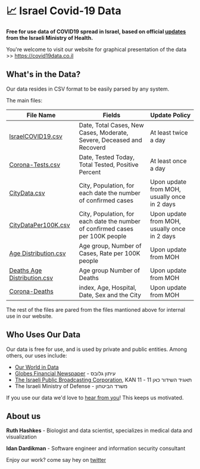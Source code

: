 # 📈 Israel Covid-19 Data
**Free for use data of COVID19 spread in Israel, based on official [updates](https://t.me/MOHreport) from the Israeli Ministry of Health.**

You're welcome to visit our website for graphical presentation of the data >> https://covid19data.co.il

## What's in the Data?
Our data resides in CSV format to be easily parsed by any system.

The main files:

File Name | Fields | Update Policy 
----------|--------|--------------
[IsraelCOVID19.csv](https://github.com/idandrd/israel-covid19-data/blob/master/IsraelCOVID19.csv) | Date, Total Cases, New Cases, Moderate, Severe, Deceased and Recoverd | At least twice a day
[Corona-Tests.csv](https://github.com/idandrd/israel-covid19-data/blob/master/Corona-Tests.csv) | Date, Tested Today, Total Tested, Positive Percent | At least once a day |
[CityData.csv](https://github.com/idandrd/israel-covid19-data/blob/master/CityData.csv) | City, Population, for each date the number of confirmed cases | Upon update from MOH, usually once in 2 days |
[CityDataPer100K.csv](https://github.com/idandrd/israel-covid19-data/blob/master/CityDataPer100K.csv) | City, Population, for each date the number of confirmed cases per 100K people | Upon update from MOH, usually once in 2 days |
[Age Distribution.csv](https://github.com/idandrd/israel-covid19-data/blob/master/Age%20Distribution.csv) | Age group, Number of Cases, Rate per 100K people | Upon update from MOH
[Deaths Age Distribution.csv](https://github.com/idandrd/israel-covid19-data/blob/master/Deaths%20Age%20Distribution.csv) | Age group Number of Deaths | Upon update from MOH
[Corona-Deaths](https://github.com/idandrd/israel-covid19-data/blob/master/Corona-Deaths.csv) | index, Age, Hospital, Date, Sex and the City | Upon update from MOH

The rest of the files are pared from the files mantioned above for internal use in our website.

## Who Uses Our Data
Our data is free for use, and is used by private and public entities. Among others, our uses include:
- [Our World in Data](https://ourworldindata.org/coronavirus)
- [Globes Financial Newspaper](https://www.globes.co.il/news/article.aspx?did=1001324612) - עיתון גלובס
- [The Israeli Public Broadcasting Corporation](https://www.kan.org.il/), KAN 11 - תאגיד השידור כאן 11
- The Israeli Ministry of Defense - משרד הביטחון

If you use our data we'd love to [hear from you](https://twitter.com/iDardikman)! This keeps us motivated.

## About us

**Ruth Hashkes** - Biologist and data scientist, specializes in medical data and visualization

**Idan Dardikman** - Software engineer and information security consultant

Enjoy our work? come say hey on [twitter](https://twitter.com/iDardikman)